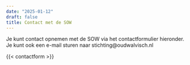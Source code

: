 ```yaml
---
date: "2025-01-12"
draft: false
title: Contact met de SOW
---
```


Je kunt contact opnemen met de SOW via het contactformulier hieronder. Je kunt ook een e-mail sturen naar <style>
.email:before {content: "stichting"}
.email:after {content: "@oudwalvisch.nl"}
</style>
<span class="email"></span>

{{< contactform >}}

